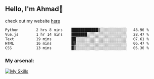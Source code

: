 
## Hello, I'm Ahmad👋

check out my website [here](https://ahmadalwi.com/)

<!--START_SECTION:waka-->

```txt
Python        2 hrs 8 mins    ████████████▒░░░░░░░░░░░░   48.96 %
Vue.js        1 hr 14 mins    ███████░░░░░░░░░░░░░░░░░░   28.47 %
Text          19 mins         ██░░░░░░░░░░░░░░░░░░░░░░░   07.61 %
HTML          16 mins         █▓░░░░░░░░░░░░░░░░░░░░░░░   06.47 %
CSS           13 mins         █▒░░░░░░░░░░░░░░░░░░░░░░░   05.30 %
```

<!--END_SECTION:waka-->

### My arsenal:

[![My Skills](https://skillicons.dev/icons?i=js,ts,py,go,react,nextjs,svelte,nodejs,django,tailwind,html,css,sass,firebase,mongodb,postgres,mysql,redis,git,github,docker,vscode,figma,godot)](https://skillicons.dev)
